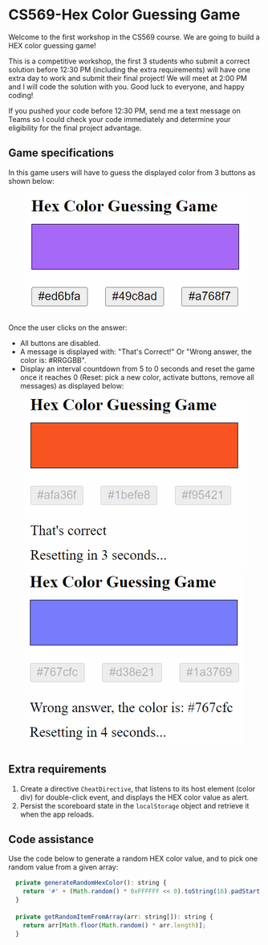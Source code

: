 # CS569-Hex Color Guessing Game
Welcome to the first workshop in the CS569 course. We are going to build a HEX color guessing game!  
  
This is a competitive workshop, the first 3 students who submit a correct solution before 12:30 PM (including the extra requirements) will have one extra day to work and submit their final project! We will meet at 2:00 PM and I will code the solution with you. Good luck to everyone, and happy coding!  
  
If you pushed your code before 12:30 PM, send me a text message on Teams so I could check your code immediately and determine your eligibility for the final project advantage.  
## Game specifications
In this game users will have to guess the displayed color from 3 buttons as shown below:
<p align="center">
  <img src="./game-01.png" />
</p>
  
Once the user clicks on the answer:  
* All buttons are disabled.  
* A message is displayed with: "That's Correct!" Or "Wrong answer, the color is: #RRGGBB".  
* Display an interval countdown from 5 to 0 seconds and reset the game once it reaches 0 (Reset: pick a new color, activate buttons, remove all messages) as displayed below:  
  
<p align="center">
  <img src="./game-02-correct.png" />
  <img src="./game-03-wrong.png" />
</p>
  
## Extra requirements
1. Create a directive `CheatDirective`, that listens to its host element (color div) for double-click event, and displays the HEX color value as alert.
2. Persist the scoreboard state in the `localStorage` object and retrieve it when the app reloads.
  
## Code assistance
Use the code below to generate a random HEX color value, and to pick one random value from a given array:
```js
  private generateRandomHexColor(): string {
    return '#' + (Math.random() * 0xFFFFFF << 0).toString(16).padStart(6, '0');
  }
  
  private getRandomItemFromArray(arr: string[]): string {
    return arr[Math.floor(Math.random() * arr.length)];
  }
```
